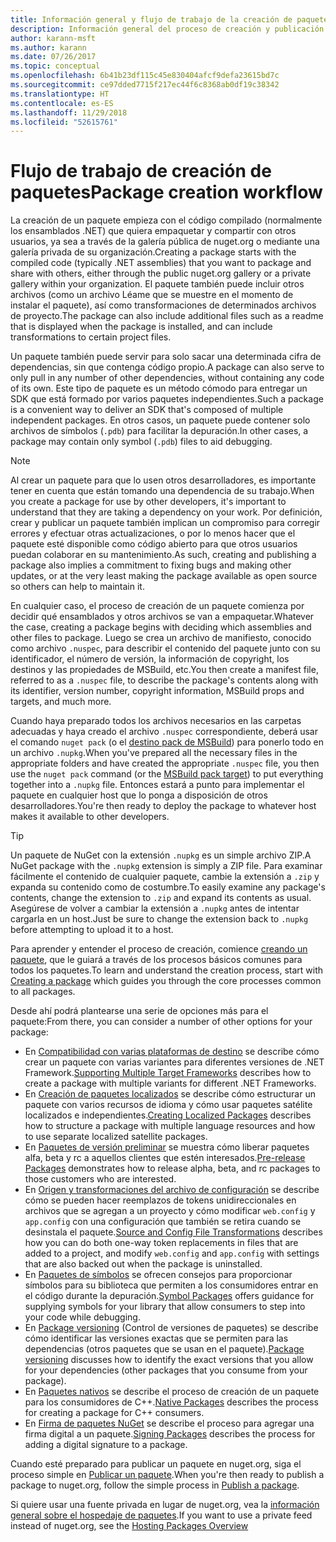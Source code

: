 ```yaml
---
title: Información general y flujo de trabajo de la creación de paquetes NuGet
description: Información general del proceso de creación y publicación de un paquete de NuGet, con vínculos a otras partes específicas del proceso.
author: karann-msft
ms.author: karann
ms.date: 07/26/2017
ms.topic: conceptual
ms.openlocfilehash: 6b41b23df115c45e830404afcf9defa23615bd7c
ms.sourcegitcommit: ce97dded7715f217ec44f6c8368ab0df19c38342
ms.translationtype: HT
ms.contentlocale: es-ES
ms.lasthandoff: 11/29/2018
ms.locfileid: "52615761"
---
```

# <a name="package-creation-workflow"></a><span data-ttu-id="9a45b-103">Flujo de trabajo de creación de paquetes</span><span class="sxs-lookup"><span data-stu-id="9a45b-103">Package creation workflow</span></span>

<span data-ttu-id="9a45b-104">La creación de un paquete empieza con el código compilado (normalmente los ensamblados .NET) que quiera empaquetar y compartir con otros usuarios, ya sea a través de la galería pública de nuget.org o mediante una galería privada de su organización.</span><span class="sxs-lookup"><span data-stu-id="9a45b-104">Creating a package starts with the compiled code (typically .NET assemblies) that you want to package and share with others, either through the public nuget.org gallery or a private gallery within your organization.</span></span> <span data-ttu-id="9a45b-105">El paquete también puede incluir otros archivos (como un archivo Léame que se muestre en el momento de instalar el paquete), así como transformaciones de determinados archivos de proyecto.</span><span class="sxs-lookup"><span data-stu-id="9a45b-105">The package can also include additional files such as a readme that is displayed when the package is installed, and can include transformations to certain project files.</span></span>

<span data-ttu-id="9a45b-106">Un paquete también puede servir para solo sacar una determinada cifra de dependencias, sin que contenga código propio.</span><span class="sxs-lookup"><span data-stu-id="9a45b-106">A package can also serve to only pull in any number of other dependencies, without containing any code of its own.</span></span> <span data-ttu-id="9a45b-107">Este tipo de paquete es un método cómodo para entregar un SDK que está formado por varios paquetes independientes.</span><span class="sxs-lookup"><span data-stu-id="9a45b-107">Such a package is a convenient way to deliver an SDK that's composed of multiple independent packages.</span></span> <span data-ttu-id="9a45b-108">En otros casos, un paquete puede contener solo archivos de símbolos (`.pdb`) para facilitar la depuración.</span><span class="sxs-lookup"><span data-stu-id="9a45b-108">In other cases, a package may contain only symbol (`.pdb`) files to aid debugging.</span></span>

> [!Note]
> <span data-ttu-id="9a45b-109">Al crear un paquete para que lo usen otros desarrolladores, es importante tener en cuenta que están tomando una dependencia de su trabajo.</span><span class="sxs-lookup"><span data-stu-id="9a45b-109">When you create a package for use by other developers, it's important to understand that they are taking a dependency on your work.</span></span> <span data-ttu-id="9a45b-110">Por definición, crear y publicar un paquete también implican un compromiso para corregir errores y efectuar otras actualizaciones, o por lo menos hacer que el paquete esté disponible como código abierto para que otros usuarios puedan colaborar en su mantenimiento.</span><span class="sxs-lookup"><span data-stu-id="9a45b-110">As such, creating and publishing a package also implies a commitment to fixing bugs and making other updates, or at the very least making the package available as open source so others can help to maintain it.</span></span>

<span data-ttu-id="9a45b-111">En cualquier caso, el proceso de creación de un paquete comienza por decidir qué ensamblados y otros archivos se van a empaquetar.</span><span class="sxs-lookup"><span data-stu-id="9a45b-111">Whatever the case, creating a package begins with deciding which assemblies and other files to package.</span></span> <span data-ttu-id="9a45b-112">Luego se crea un archivo de manifiesto, conocido como archivo `.nuspec`, para describir el contenido del paquete junto con su identificador, el número de versión, la información de copyright, los destinos y las propiedades de MSBuild, etc.</span><span class="sxs-lookup"><span data-stu-id="9a45b-112">You then create a manifest file, referred to as a `.nuspec` file, to describe the package's contents along with its identifier, version number, copyright information, MSBuild props and targets, and much more.</span></span>

<span data-ttu-id="9a45b-113">Cuando haya preparado todos los archivos necesarios en las carpetas adecuadas y haya creado el archivo `.nuspec` correspondiente, deberá usar el comando `nuget pack` (o el [destino pack de MSBuild](../reference/msbuild-targets.md)) para ponerlo todo en un archivo `.nupkg`.</span><span class="sxs-lookup"><span data-stu-id="9a45b-113">When you've prepared all the necessary files in the appropriate folders and have created the appropriate `.nuspec` file, you then use the `nuget pack` command (or the [MSBuild pack target](../reference/msbuild-targets.md)) to put everything together into a `.nupkg` file.</span></span> <span data-ttu-id="9a45b-114">Entonces estará a punto para implementar el paquete en cualquier host que lo ponga a disposición de otros desarrolladores.</span><span class="sxs-lookup"><span data-stu-id="9a45b-114">You're then ready to deploy the package to whatever host makes it available to other developers.</span></span>

> [!Tip]
> <span data-ttu-id="9a45b-115">Un paquete de NuGet con la extensión `.nupkg` es un simple archivo ZIP.</span><span class="sxs-lookup"><span data-stu-id="9a45b-115">A NuGet package with the `.nupkg` extension is simply a ZIP file.</span></span> <span data-ttu-id="9a45b-116">Para examinar fácilmente el contenido de cualquier paquete, cambie la extensión a `.zip` y expanda su contenido como de costumbre.</span><span class="sxs-lookup"><span data-stu-id="9a45b-116">To easily examine any package's contents, change the extension to `.zip` and expand its contents as usual.</span></span> <span data-ttu-id="9a45b-117">Asegúrese de volver a cambiar la extensión a `.nupkg` antes de intentar cargarla en un host.</span><span class="sxs-lookup"><span data-stu-id="9a45b-117">Just be sure to change the extension back to `.nupkg` before attempting to upload it to a host.</span></span>

<span data-ttu-id="9a45b-118">Para aprender y entender el proceso de creación, comience [creando un paquete](../create-packages/creating-a-package.md), que le guiará a través de los procesos básicos comunes para todos los paquetes.</span><span class="sxs-lookup"><span data-stu-id="9a45b-118">To learn and understand the creation process, start with [Creating a package](../create-packages/creating-a-package.md) which guides you through the core processes common to all packages.</span></span>

<span data-ttu-id="9a45b-119">Desde ahí podrá plantearse una serie de opciones más para el paquete:</span><span class="sxs-lookup"><span data-stu-id="9a45b-119">From there, you can consider a number of other options for your package:</span></span>

- <span data-ttu-id="9a45b-120">En [Compatibilidad con varias plataformas de destino](../create-packages/supporting-multiple-target-frameworks.md) se describe cómo crear un paquete con varias variantes para diferentes versiones de .NET Framework.</span><span class="sxs-lookup"><span data-stu-id="9a45b-120">[Supporting Multiple Target Frameworks](../create-packages/supporting-multiple-target-frameworks.md) describes how to create a package with multiple variants for different .NET Frameworks.</span></span>
- <span data-ttu-id="9a45b-121">En [Creación de paquetes localizados](../create-packages/creating-localized-packages.md) se describe cómo estructurar un paquete con varios recursos de idioma y cómo usar paquetes satélite localizados e independientes.</span><span class="sxs-lookup"><span data-stu-id="9a45b-121">[Creating Localized Packages](../create-packages/creating-localized-packages.md) describes how to structure a package with multiple language resources and how to use separate localized satellite packages.</span></span>
- <span data-ttu-id="9a45b-122">En [Paquetes de versión preliminar](../create-packages/prerelease-packages.md) se muestra cómo liberar paquetes alfa, beta y rc a aquellos clientes que estén interesados.</span><span class="sxs-lookup"><span data-stu-id="9a45b-122">[Pre-release Packages](../create-packages/prerelease-packages.md) demonstrates how to release alpha, beta, and rc packages to those customers who are interested.</span></span>
- <span data-ttu-id="9a45b-123">En [Origen y transformaciones del archivo de configuración](../create-packages/source-and-config-file-transformations.md) se describe cómo se pueden hacer reemplazos de tokens unidireccionales en archivos que se agregan a un proyecto y cómo modificar `web.config` y `app.config` con una configuración que también se retira cuando se desinstala el paquete.</span><span class="sxs-lookup"><span data-stu-id="9a45b-123">[Source and Config File Transformations](../create-packages/source-and-config-file-transformations.md) describes how you can do both one-way token replacements in files that are added to a project, and modify `web.config` and `app.config` with settings that are also backed out when the package is uninstalled.</span></span>
- <span data-ttu-id="9a45b-124">En [Paquetes de símbolos](../create-packages/symbol-packages-snupkg.md) se ofrecen consejos para proporcionar símbolos para su biblioteca que permiten a los consumidores entrar en el código durante la depuración.</span><span class="sxs-lookup"><span data-stu-id="9a45b-124">[Symbol Packages](../create-packages/symbol-packages-snupkg.md) offers guidance for supplying symbols for your library that allow consumers to step into your code while debugging.</span></span>
- <span data-ttu-id="9a45b-125">En [Package versioning](../reference/package-versioning.md) (Control de versiones de paquetes) se describe cómo identificar las versiones exactas que se permiten para las dependencias (otros paquetes que se usan en el paquete).</span><span class="sxs-lookup"><span data-stu-id="9a45b-125">[Package versioning](../reference/package-versioning.md) discusses how to identify the exact versions that you allow for your dependencies (other packages that you consume from your package).</span></span>
- <span data-ttu-id="9a45b-126">En [Paquetes nativos](../create-packages/native-packages.md) se describe el proceso de creación de un paquete para los consumidores de C++.</span><span class="sxs-lookup"><span data-stu-id="9a45b-126">[Native Packages](../create-packages/native-packages.md) describes the process for creating a package for C++ consumers.</span></span>
- <span data-ttu-id="9a45b-127">En [Firma de paquetes NuGet](../create-packages/sign-a-package.md) se describe el proceso para agregar una firma digital a un paquete.</span><span class="sxs-lookup"><span data-stu-id="9a45b-127">[Signing Packages](../create-packages/sign-a-package.md) describes the process for adding a digital signature to a package.</span></span>

<span data-ttu-id="9a45b-128">Cuando esté preparado para publicar un paquete en nuget.org, siga el proceso simple en [Publicar un paquete](../create-packages/publish-a-package.md).</span><span class="sxs-lookup"><span data-stu-id="9a45b-128">When you're then ready to publish a package to nuget.org, follow the simple process in [Publish a package](../create-packages/publish-a-package.md).</span></span>

<span data-ttu-id="9a45b-129">Si quiere usar una fuente privada en lugar de nuget.org, vea la [información general sobre el hospedaje de paquetes](../hosting-packages/overview.md).</span><span class="sxs-lookup"><span data-stu-id="9a45b-129">If you want to use a private feed instead of nuget.org, see the [Hosting Packages Overview](../hosting-packages/overview.md)</span></span>
